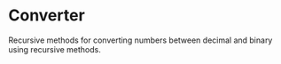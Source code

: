 # Converter

Recursive methods for converting numbers between decimal and binary using recursive methods.
